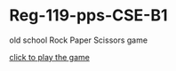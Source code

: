 # Reg-119-pps-CSE-B1
old school Rock Paper Scissors game

[click to play the game](https://replit.com/@AjPitaji/Rock-Paper-Scissors-game-by-Anuj-C?v=1)

